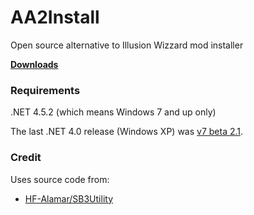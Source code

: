 # AA2Install
Open source alternative to Illusion Wizzard mod installer

[**Downloads**](https://github.com/aa2g/AA2Install/releases)

### Requirements
.NET 4.5.2 (which means Windows 7 and up only)

The last .NET 4.0 release (Windows XP) was [v7 beta 2.1](https://github.com/aa2g/AA2Install/releases/tag/v7-beta2.1).

### Credit
Uses source code from:
+ [HF-Alamar/SB3Utility](https://github.com/HF-Alamar/SB3Utility)
